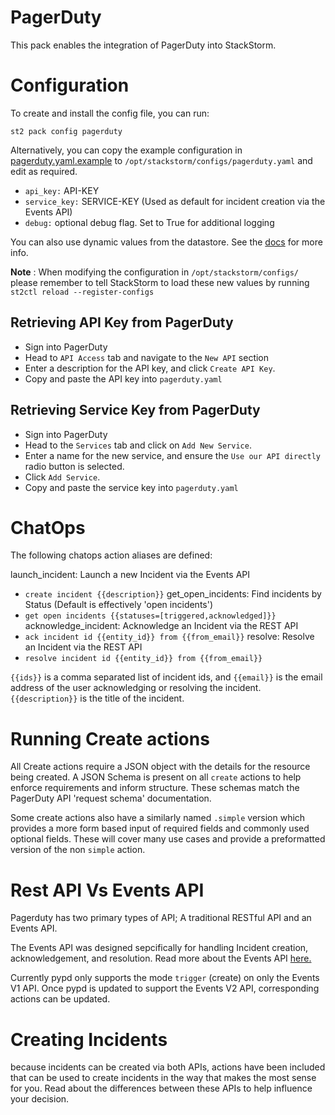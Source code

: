 # PagerDuty

This pack enables the integration of PagerDuty into StackStorm. 

# Configuration

To create and install the config file, you can run:

`st2 pack config pagerduty`

Alternatively, you can copy the example configuration in
[pagerduty.yaml.example](./pagerduty.yaml.example)
to `/opt/stackstorm/configs/pagerduty.yaml` and edit as required.

* `api_key:` API-KEY
* `service_key:` SERVICE-KEY (Used as default for incident creation via the Events API)
* `debug:` optional debug flag. Set to True for additional logging

You can also use dynamic values from the datastore. See the
[docs](https://docs.stackstorm.com/reference/pack_configs.html) for more info.

**Note** : When modifying the configuration in `/opt/stackstorm/configs/` please
           remember to tell StackStorm to load these new values by running
           `st2ctl reload --register-configs`

## Retrieving API Key from PagerDuty

* Sign into PagerDuty
* Head to `API Access` tab and navigate to the `New API` section
* Enter a description for the API key, and click `Create API Key`.
* Copy and paste the API key into `pagerduty.yaml`

## Retrieving Service Key from PagerDuty

* Sign into PagerDuty
* Head to the `Services` tab and click on `Add New Service`.
* Enter a name for the new service, and ensure the `Use our API directly` radio button is selected.
* Click `Add Service`.
* Copy and paste the service key into `pagerduty.yaml`

# ChatOps

The following chatops action aliases are defined:

launch_incident: Launch a new Incident via the Events API
* `create incident {{description}}`
get_open_incidents: Find incidents by Status (Default is effectively 'open incidents')
* `get open incidents {{statuses=[triggered,acknowledged]}}`
acknowledge_incident: Acknowledge an Incident via the REST API
* `ack incident id {{entity_id}} from {{from_email}}`
resolve: Resolve an Incident via the REST API
* `resolve incident id {{entity_id}} from {{from_email}}`


`{{ids}}` is a comma separated list of incident ids, and `{{email}}` is the email address of the
user acknowledging or resolving the incident. `{{description}}` is the title of the incident.

# Running Create actions

All Create actions require a JSON object with the details for the resource being created. 
A JSON Schema is present on all `create` actions to help enforce requirements and inform structure.
These schemas match the PagerDuty API 'request schema' documentation.

Some create actions also have a similarly named `.simple` version which provides a more form based input of required fields and commonly used optional fields. These will cover many use cases and provide a preformatted version of the non `simple` action.

# Rest API Vs Events API

Pagerduty has two primary types of API; A traditional RESTful API and an Events API.

The Events API was designed sepcifically for handling Incident creation, acknowledgement, and resolution. 
Read more about the Events API [here.](https://v2.developer.pagerduty.com/docs/events-api)

Currently pypd only supports the mode `trigger` (create) on only the Events V1 API. Once pypd is updated to support the Events V2 API, corresponding actions can be updated.

# Creating Incidents

because incidents can be created via both APIs, actions have been included that can be used to create incidents in the way that makes the most sense for you. Read about the differences between these APIs to help influence your decision.
